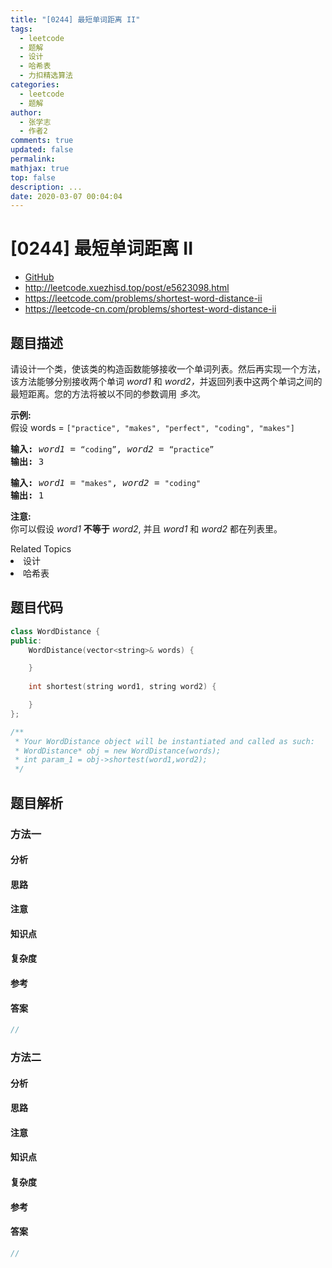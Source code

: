 ```yaml
---
title: "[0244] 最短单词距离 II"
tags:
  - leetcode
  - 题解
  - 设计
  - 哈希表
  - 力扣精选算法
categories:
  - leetcode
  - 题解
author:
  - 张学志
  - 作者2
comments: true
updated: false
permalink:
mathjax: true
top: false
description: ...
date: 2020-03-07 00:04:04
---
```



# [0244] 最短单词距离 II
* [GitHub](https://github.com/algoboy101/LeetCodeCrowdsource/tree/master/_posts/QA/%5B0244%5D%20%E6%9C%80%E7%9F%AD%E5%8D%95%E8%AF%8D%E8%B7%9D%E7%A6%BB%20II.md)
* http://leetcode.xuezhisd.top/post/e5623098.html
* https://leetcode.com/problems/shortest-word-distance-ii
* https://leetcode-cn.com/problems/shortest-word-distance-ii


## 题目描述

<p>请设计一个类，使该类的构造函数能够接收一个单词列表。然后再实现一个方法，该方法能够分别接收两个单词 <em>word1</em>&nbsp;和&nbsp;<em>word2，</em>并返回列表中这两个单词之间的最短距离。您的方法将被以不同的参数调用&nbsp;<em>多次</em>。</p>

<p><strong>示例:</strong><br>
假设 words = <code>[&quot;practice&quot;, &quot;makes&quot;, &quot;perfect&quot;, &quot;coding&quot;, &quot;makes&quot;]</code></p>

<pre><strong>输入:</strong> <em>word1</em> = <code>&ldquo;coding&rdquo;</code>, <em>word2</em> = <code>&ldquo;practice&rdquo;</code>
<strong>输出:</strong> 3
</pre>

<pre><strong>输入:</strong> <em>word1</em> = <code>&quot;makes&quot;</code>, <em>word2</em> = <code>&quot;coding&quot;</code>
<strong>输出:</strong> 1</pre>

<p><strong>注意:</strong><br>
你可以假设 <em>word1</em> <strong>不等于</strong> <em>word2</em>, 并且 <em>word1</em> 和 <em>word2</em> 都在列表里。</p>
<div><div>Related Topics</div><div><li>设计</li><li>哈希表</li></div></div>


## 题目代码

```cpp
class WordDistance {
public:
    WordDistance(vector<string>& words) {

    }
    
    int shortest(string word1, string word2) {

    }
};

/**
 * Your WordDistance object will be instantiated and called as such:
 * WordDistance* obj = new WordDistance(words);
 * int param_1 = obj->shortest(word1,word2);
 */
```


## 题目解析


### 方法一

#### 分析

#### 思路

#### 注意

#### 知识点

#### 复杂度

#### 参考

#### 答案

```cpp
//
```


### 方法二

#### 分析

#### 思路

#### 注意

#### 知识点

#### 复杂度

#### 参考

#### 答案

```cpp
//
```


